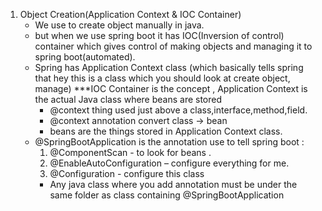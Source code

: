 1. Object Creation(Application Context & IOC Container)
	- We use  to create object manually in java.
	- but when we use spring boot it has IOC(Inversion of control) container which gives control of making objects and managing it to spring boot(automated).
	- Spring has Application Context class (which basically tells spring that hey this is a class which you should look at create object, manage)
		***IOC Container is the concept , Application Context is the actual Java class where beans are stored
		- @context thing used just above a class,interface,method,field.
		- @context annotation  convert class -> bean
		- beans are the things stored in Application Context class.
	- @SpringBootApplication is the annotation use to tell spring boot :
		1. @ComponentScan - to look for beans .
		2. @EnableAutoConfiguration – configure everything for me.
		3. @Configuration - configure this class
		- Any java class where you add annotation must be under the same folder as class containing @SpringBootApplication
